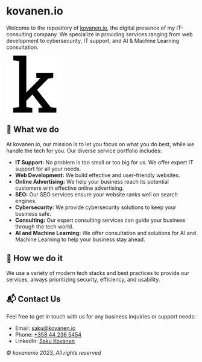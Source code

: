 # kovanen.io

Welcome to the repository of [kovanen.io](https://www.kovanen.io), the digital presence of my IT-consulting company. We specialize in providing services ranging from web development to cybersecurity, IT support, and AI & Machine Learning consultation.

![Banner](images/kovanenio.png)

## 💼 What we do

At kovanen.io, our mission is to let you focus on what you do best, while we handle the tech for you. Our diverse service portfolio includes:

- **IT Support:** No problem is too small or too big for us. We offer expert IT support for all your needs.
- **Web Development:** We build effective and user-friendly websites.
- **Online Advertising:** We help your business reach its potential customers with effective online advertising.
- **SEO:** Our SEO services ensure your website ranks well on search engines.
- **Cybersecurity:** We provide cybersecurity solutions to keep your business safe.
- **Consulting:** Our expert consulting services can guide your business through the tech world.
- **AI and Machine Learning:** We offer consultation and solutions for AI and Machine Learning to help your business stay ahead.

## 🚀 How we do it

We use a variety of modern tech stacks and best practices to provide our services, always prioritizing security, efficiency, and usability.

## 📬 Contact Us

Feel free to get in touch with us for any business inquiries or support needs:

- Email: [saku@kovanen.io](mailto:saku@kovanen.io)
- Phone: [+358 44 236 5454](tel:+358442365454)
- LinkedIn: [Saku Kovanen](https://www.linkedin.com/in/saku-kovanen-055351180/)

_© kovanenio 2023, All rights reserved_
